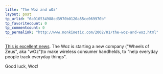 ```yaml
---
title: "The Woz and wOz"
layout: post
tp_urlid: "6a010534988cd3970b0120a55ce069970b"
tp_favoritecount: 0
tp_commentcount: 0
tp_permalink: "http://www.monkinetic.com/2002/01/the-woz-and-woz.html"
---
```

<a href="http://biz.yahoo.com/rb/020123/business_tech_wozniak_startup_dc_1.html">This is excellent news</a>. The Woz is starting a new company (&quot;Wheels of Zeus&quot;, aka &quot;wOz&quot;)to make wireless consumer handhelds, to &quot;help everyday people track everyday things&quot;.<p>
Good luck, Woz!</p>
